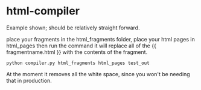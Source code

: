 # html-compiler
Example shown; should be relatively straight forward.

place your fragments in the html_fragments folder, place your html pages in html_pages then run the command it will replace all of the {{ fragmentname.html }} with the contents of the fragment.

```
python compiler.py html_fragments html_pages test_out
```

At the moment it removes all the white space, since you won't be needing that in production.